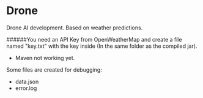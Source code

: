 # Drone

Drone AI development. Based on weather predictions.   


######You need an API Key from OpenWeatherMap and create a file named "key.txt" with the key inside (In the same folder as the compiled jar).
- Maven not working yet.

Some files are created for debugging:
- data.json
- error.log
